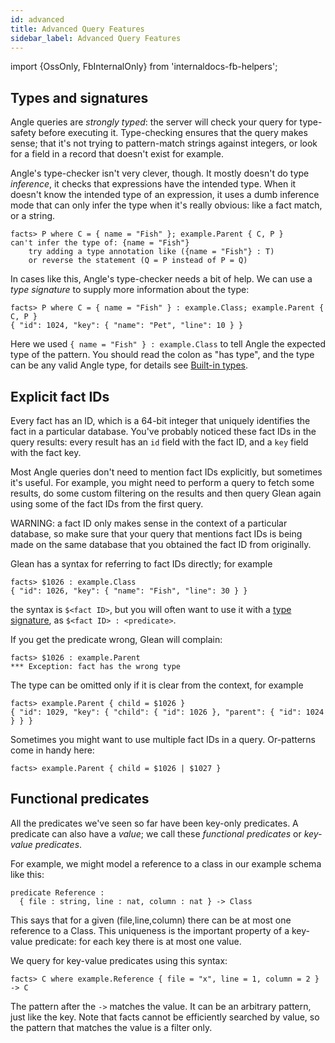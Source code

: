 ```yaml
---
id: advanced
title: Advanced Query Features
sidebar_label: Advanced Query Features
---
```


import {OssOnly, FbInternalOnly} from 'internaldocs-fb-helpers';

## Types and signatures

Angle queries are *strongly typed*: the server will check your query for type-safety before executing it. Type-checking ensures that the query makes sense; that it's not trying to pattern-match strings against integers, or look for a field in a record that doesn't exist for example.

Angle's type-checker isn't very clever, though. It mostly doesn't do type *inference*, it checks that expressions have the intended type. When it doesn't know the intended type of an expression, it uses a dumb inference mode that can only infer the type when it's really obvious: like a fact match, or a string.

```lang=angle
facts> P where C = { name = "Fish" }; example.Parent { C, P }
can't infer the type of: {name = "Fish"}
    try adding a type annotation like ({name = "Fish"} : T)
    or reverse the statement (Q = P instead of P = Q)
```

In cases like this, Angle's type-checker needs a bit of help. We can use a *type signature* to supply more information about the type:

```lang=angle
facts> P where C = { name = "Fish" } : example.Class; example.Parent { C, P }
{ "id": 1024, "key": { "name": "Pet", "line": 10 } }
```

Here we used `{ name = "Fish" } : example.Class` to tell Angle the expected type of the pattern. You should read the colon as "has type", and the type can be any valid Angle type, for details see [Built-in types](../schema/types).

## Explicit fact IDs

Every fact has an ID, which is a 64-bit integer that uniquely identifies the fact in a particular database. You've probably noticed these fact IDs in the query results: every result has an `id` field with the fact ID, and a `key` field with the fact key.

Most Angle queries don't need to mention fact IDs explicitly, but sometimes it's useful. For example, you might need to perform a query to fetch some results, do some custom filtering on the results and then query Glean again using some of the fact IDs from the first query.

WARNING: a fact ID only makes sense in the context of a particular database, so make sure that your query that mentions fact IDs is being made on the same database that you obtained the fact ID from originally.

Glean has a syntax for referring to fact IDs directly; for example

```lang=angle
facts> $1026 : example.Class
{ "id": 1026, "key": { "name": "Fish", "line": 30 } }
```

the syntax is `$<fact ID>`, but you will often want to use it with a [type signature](#types-and-signatures), as `$<fact ID> : <predicate>`.

If you get the predicate wrong, Glean will complain:

```lang=angle
facts> $1026 : example.Parent
*** Exception: fact has the wrong type
```

The type can be omitted only if it is clear from the context, for example

```lang=angle
facts> example.Parent { child = $1026 }
{ "id": 1029, "key": { "child": { "id": 1026 }, "parent": { "id": 1024 } } }
```

Sometimes you might want to use multiple fact IDs in a query. Or-patterns come in handy here:

```lang=angle
facts> example.Parent { child = $1026 | $1027 }
```

## Functional predicates

All the predicates we've seen so far have been key-only predicates. A predicate can also have a *value*; we call these *functional predicates* or *key-value predicates*.

For example, we might model a reference to a class in our example schema like this:

```lang=angle
predicate Reference :
  { file : string, line : nat, column : nat } -> Class
```

This says that for a given (file,line,column) there can be at most one reference to a Class.  This uniqueness is the important property of a key-value predicate: for each key there is at most one value.

We query for key-value predicates using this syntax:

```lang=angle
facts> C where example.Reference { file = "x", line = 1, column = 2 } -> C
```

The pattern after the `->` matches the value. It can be an arbitrary pattern, just like the key. Note that facts cannot be efficiently searched by value, so the pattern that matches the value is a filter only.
